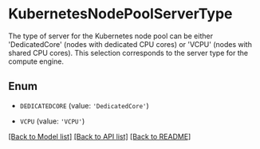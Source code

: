 # KubernetesNodePoolServerType

The type of server for the Kubernetes node pool can be either 'DedicatedCore' (nodes with dedicated CPU cores) or 'VCPU' (nodes with shared CPU cores). This selection corresponds to the server type for the compute engine.

## Enum

* `DEDICATEDCORE` (value: `'DedicatedCore'`)

* `VCPU` (value: `'VCPU'`)

[[Back to Model list]](../README.md#documentation-for-models) [[Back to API list]](../README.md#documentation-for-api-endpoints) [[Back to README]](../README.md)


